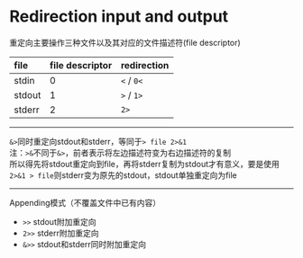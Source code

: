 # Redirection input and output

重定向主要操作三种文件以及其对应的文件描述符(file descriptor)

file | file descriptor | redirection
:-|:-|:-
stdin | 0 | `<` / `0<`
stdout | 1 | `>` / `1>`
stderr | 2 | `2>`

---------

`&>`同时重定向stdout和stderr，等同于`> file 2>&1`  
注：`>&`不同于`&>`，前者表示将左边描述符变为右边描述符的复制  
所以得先将stdout重定向到file，再将stderr复制为stdout才有意义，要是使用`2>&1 > file`则stderr变为原先的stdout，stdout单独重定向为file

---------
Appending模式（不覆盖文件中已有内容）
* `>>` stdout附加重定向
* `2>>` stderr附加重定向
* `&>>` stdout和stderr同时附加重定向
